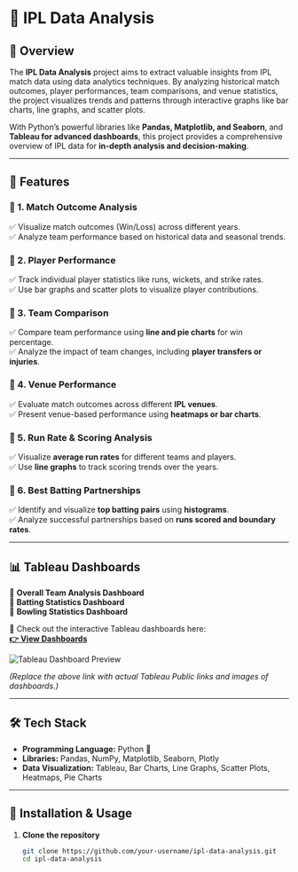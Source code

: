 # 🏏 IPL Data Analysis

## 📌 Overview
The **IPL Data Analysis** project aims to extract valuable insights from IPL match data using data analytics techniques. By analyzing historical match outcomes, player performances, team comparisons, and venue statistics, the project visualizes trends and patterns through interactive graphs like bar charts, line graphs, and scatter plots.

With Python’s powerful libraries like **Pandas, Matplotlib, and Seaborn**, and **Tableau for advanced dashboards**, this project provides a comprehensive overview of IPL data for **in-depth analysis and decision-making**.

---

## 🚀 Features

### 🔹 1. Match Outcome Analysis
✅ Visualize match outcomes (Win/Loss) across different years.  
✅ Analyze team performance based on historical data and seasonal trends.  

### 🔹 2. Player Performance
✅ Track individual player statistics like runs, wickets, and strike rates.  
✅ Use bar graphs and scatter plots to visualize player contributions.  

### 🔹 3. Team Comparison
✅ Compare team performance using **line and pie charts** for win percentage.  
✅ Analyze the impact of team changes, including **player transfers or injuries**.  

### 🔹 4. Venue Performance
✅ Evaluate match outcomes across different **IPL venues**.  
✅ Present venue-based performance using **heatmaps or bar charts**.  

### 🔹 5. Run Rate & Scoring Analysis
✅ Visualize **average run rates** for different teams and players.  
✅ Use **line graphs** to track scoring trends over the years.  

### 🔹 6. Best Batting Partnerships
✅ Identify and visualize **top batting pairs** using **histograms**.  
✅ Analyze successful partnerships based on **runs scored and boundary rates**.  

---

## 📊 Tableau Dashboards

🔹 **Overall Team Analysis Dashboard**  
🔹 **Batting Statistics Dashboard**  
🔹 **Bowling Statistics Dashboard**  

📌 Check out the interactive Tableau dashboards here:  
**[👉 View Dashboards](your_tableau_public_link_here)**  

![Tableau Dashboard Preview](your_dashboard_image_link_here)

*(Replace the above link with actual Tableau Public links and images of dashboards.)*

---

## 🛠️ Tech Stack
- **Programming Language:** Python 🐍  
- **Libraries:** Pandas, NumPy, Matplotlib, Seaborn, Plotly  
- **Data Visualization:** Tableau, Bar Charts, Line Graphs, Scatter Plots, Heatmaps, Pie Charts  

---

## 🚀 Installation & Usage
1. **Clone the repository**  
   ```sh
   git clone https://github.com/your-username/ipl-data-analysis.git
   cd ipl-data-analysis
